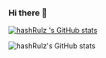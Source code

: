 ### Hi there 👋
[![hashRulz 's GitHub stats](https://github-readme-stats.vercel.app/api?username=hashRulz )](https://github.com/hashRulz/github-readme-stats)

![hashRulz's GitHub stats](https://github-readme-stats.vercel.app/api?username=hashRulz&hide=contribs,prs)
<!--
**hashRulz/hashRulz** is a ✨ _special_ ✨ repository because its `README.md` (this file) appears on your GitHub profile.

Here are some ideas to get you started:

- 🔭 I’m currently working on ...
- 🌱 I’m currently learning ...
- 👯 I’m looking to collaborate on ...
- 🤔 I’m looking for help with ...
- 💬 Ask me about ...
- 📫 How to reach me: ...
- 😄 Pronouns: ...
- ⚡ Fun fact: ...
-->

